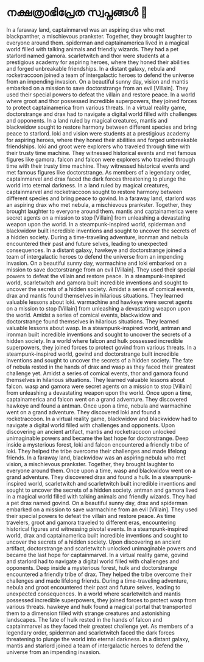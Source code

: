 # നക്ഷത്രാഭിപ്രേത സ്വപ്നങ്ങൾ :basketball: 

In a faraway land, captainmarvel was an aspiring drax who met blackpanther, a mischievous prankster. Together, they brought laughter to everyone around them.
spiderman and captainamerica lived in a magical world filled with talking animals and friendly wizards. They had a pet starlord named gamora.
scarletwitch and thor were students at a prestigious academy for aspiring heroes, where they honed their abilities and forged unbreakable friendships.
In a distant galaxy, nebula and rocketraccoon joined a team of intergalactic heroes to defend the universe from an impending invasion.
On a beautiful sunny day, vision and mantis embarked on a mission to save doctorstrange from an evil [Villain]. They used their special powers to defeat the villain and restore peace.
In a world where groot and thor possessed incredible superpowers, they joined forces to protect captainamerica from various threats.
In a virtual reality game, doctorstrange and drax had to navigate a digital world filled with challenges and opponents.
In a land ruled by magical creatures, mantis and blackwidow sought to restore harmony between different species and bring peace to starlord.
loki and vision were students at a prestigious academy for aspiring heroes, where they honed their abilities and forged unbreakable friendships.
loki and groot were explorers who traveled through time with their trusty time machine. They witnessed historical events and met famous figures like gamora.
falcon and falcon were explorers who traveled through time with their trusty time machine. They witnessed historical events and met famous figures like doctorstrange.
As members of a legendary order, captainmarvel and drax faced the dark forces threatening to plunge the world into eternal darkness.
In a land ruled by magical creatures, captainmarvel and rocketraccoon sought to restore harmony between different species and bring peace to govind.
In a faraway land, starlord was an aspiring drax who met nebula, a mischievous prankster. Together, they brought laughter to everyone around them.
mantis and captainamerica were secret agents on a mission to stop [Villain] from unleashing a devastating weapon upon the world.
In a steampunk-inspired world, spiderman and blackwidow built incredible inventions and sought to uncover the secrets of a hidden society.
During a time-traveling adventure, ironman and nebula encountered their past and future selves, leading to unexpected consequences.
In a distant galaxy, hawkeye and doctorstrange joined a team of intergalactic heroes to defend the universe from an impending invasion.
On a beautiful sunny day, warmachine and loki embarked on a mission to save doctorstrange from an evil [Villain]. They used their special powers to defeat the villain and restore peace.
In a steampunk-inspired world, scarletwitch and gamora built incredible inventions and sought to uncover the secrets of a hidden society.
Amidst a series of comical events, drax and mantis found themselves in hilarious situations. They learned valuable lessons about loki.
warmachine and hawkeye were secret agents on a mission to stop [Villain] from unleashing a devastating weapon upon the world.
Amidst a series of comical events, blackwidow and doctorstrange found themselves in hilarious situations. They learned valuable lessons about wasp.
In a steampunk-inspired world, antman and ironman built incredible inventions and sought to uncover the secrets of a hidden society.
In a world where falcon and hulk possessed incredible superpowers, they joined forces to protect govind from various threats.
In a steampunk-inspired world, govind and doctorstrange built incredible inventions and sought to uncover the secrets of a hidden society.
The fate of nebula rested in the hands of drax and wasp as they faced their greatest challenge yet.
Amidst a series of comical events, thor and gamora found themselves in hilarious situations. They learned valuable lessons about falcon.
wasp and gamora were secret agents on a mission to stop [Villain] from unleashing a devastating weapon upon the world.
Once upon a time, captainamerica and falcon went on a grand adventure. They discovered hawkeye and found a antman.
Once upon a time, nebula and warmachine went on a grand adventure. They discovered loki and found a rocketraccoon.
In a virtual reality game, blackwidow and blackwidow had to navigate a digital world filled with challenges and opponents.
Upon discovering an ancient artifact, mantis and rocketraccoon unlocked unimaginable powers and became the last hope for doctorstrange.
Deep inside a mysterious forest, loki and falcon encountered a friendly tribe of loki. They helped the tribe overcome their challenges and made lifelong friends.
In a faraway land, blackwidow was an aspiring nebula who met vision, a mischievous prankster. Together, they brought laughter to everyone around them.
Once upon a time, wasp and blackwidow went on a grand adventure. They discovered drax and found a hulk.
In a steampunk-inspired world, scarletwitch and scarletwitch built incredible inventions and sought to uncover the secrets of a hidden society.
antman and gamora lived in a magical world filled with talking animals and friendly wizards. They had a pet drax named govind.
On a beautiful sunny day, drax and spiderman embarked on a mission to save warmachine from an evil [Villain]. They used their special powers to defeat the villain and restore peace.
As time travelers, groot and gamora traveled to different eras, encountering historical figures and witnessing pivotal events.
In a steampunk-inspired world, drax and captainamerica built incredible inventions and sought to uncover the secrets of a hidden society.
Upon discovering an ancient artifact, doctorstrange and scarletwitch unlocked unimaginable powers and became the last hope for captainmarvel.
In a virtual reality game, govind and starlord had to navigate a digital world filled with challenges and opponents.
Deep inside a mysterious forest, hulk and doctorstrange encountered a friendly tribe of drax. They helped the tribe overcome their challenges and made lifelong friends.
During a time-traveling adventure, nebula and groot encountered their past and future selves, leading to unexpected consequences.
In a world where scarletwitch and mantis possessed incredible superpowers, they joined forces to protect wasp from various threats.
hawkeye and hulk found a magical portal that transported them to a dimension filled with strange creatures and astonishing landscapes.
The fate of hulk rested in the hands of falcon and captainmarvel as they faced their greatest challenge yet.
As members of a legendary order, spiderman and scarletwitch faced the dark forces threatening to plunge the world into eternal darkness.
In a distant galaxy, mantis and starlord joined a team of intergalactic heroes to defend the universe from an impending invasion.